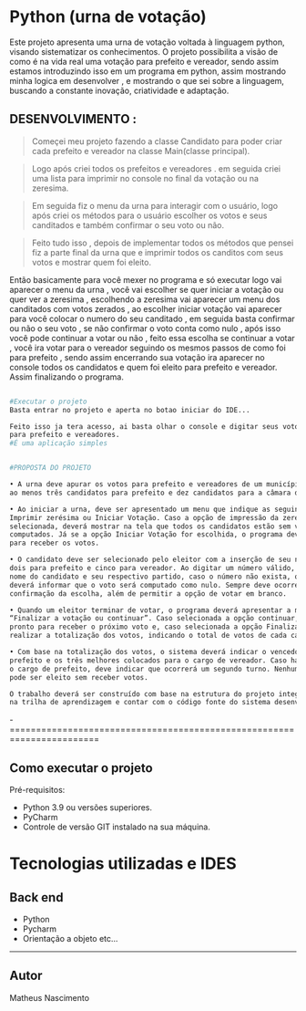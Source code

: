 # Python (urna de votação)

Este projeto apresenta uma urna de votação voltada à linguagem python, visando
sistematizar os conhecimentos. O projeto possibilita a visão
de como é na vida real uma votação para prefeito e vereador, sendo assim estamos
introduzindo isso em um programa em python, assim mostrando minha logica em
desenvolver , e mostrando o que sei sobre a linguagem, buscando a
constante inovação, criatividade e adaptação.


## DESENVOLVIMENTO :

> Começei meu projeto fazendo a classe Candidato para poder criar cada
prefeito e vereador na classe Main(classe principal).

> Logo após criei todos os prefeitos e vereadores . em seguida criei uma lista
para imprimir no console no final da votação ou na zeresima.

> Em seguida fiz o menu da urna para interagir com o usuário, logo após criei os
métodos para o usuário escolher os votos e seus canditados e também
confirmar o seu voto ou não.

> Feito tudo isso , depois de implementar todos os métodos que pensei fiz a
parte final da urna que e imprimir todos os canditos com seus votos e mostrar
quem foi eleito.


Então basicamente para você mexer no programa e só executar logo vai
aparecer o menu da urna , você vai escolher se quer iniciar a votação ou quer
ver a zeresima , escolhendo a zeresima vai aparecer um menu dos canditados
com votos zerados , ao escolher iniciar votação vai aparecer para você colocar
o numero do seu canditado , em seguida basta confirmar ou não o seu voto , se
não confirmar o voto conta como nulo , após isso você pode continuar a votar
ou não , feito essa escolha se continuar a votar , você ira votar para o vereador
seguindo os mesmos passos de como foi para prefeito , sendo assim
encerrando sua votação ira aparecer no console todos os candidatos e quem foi
eleito para prefeito e vereador. Assim finalizando o programa.




```bash

#Executar o projeto
Basta entrar no projeto e aperta no botao iniciar do IDE...

Feito isso ja tera acesso, ai basta olhar o console e digitar seus votos 
para prefeito e vereadores.
#É uma aplicação simples


#PROPOSTA DO PROJETO

• A urna deve apurar os votos para prefeito e vereadores de um município. Deve haver
ao menos três candidatos para prefeito e dez candidatos para a câmara de vereadores.

• Ao iniciar a urna, deve ser apresentado um menu que indique as seguintes opções:
Imprimir zerésima ou Iniciar Votação. Caso a opção de impressão da zerésima seja
selecionada, deverá mostrar na tela que todos os candidatos estão sem votos
computados. Já se a opção Iniciar Votação for escolhida, o programa deve ficar pronto
para receber os votos.

• O candidato deve ser selecionado pelo eleitor com a inserção de seu número, sendo
dois para prefeito e cinco para vereador. Ao digitar um número válido, deve mostrar o
nome do candidato e seu respectivo partido, caso o número não exista, o programa
deverá informar que o voto será computado como nulo. Sempre deve ocorrer a
confirmação da escolha, além de permitir a opção de votar em branco.

• Quando um eleitor terminar de votar, o programa deverá apresentar a mensagem:
“Finalizar a votação ou continuar”. Caso selecionada a opção continuar, deverá ficar
pronto para receber o próximo voto e, caso selecionada a opção Finalizar, deverá
realizar a totalização dos votos, indicando o total de votos de cada candidato.

• Com base na totalização dos votos, o sistema deverá indicar o vencedor para
prefeito e os três melhores colocados para o cargo de vereador. Caso haja empate para
o cargo de prefeito, deve indicar que ocorrerá um segundo turno. Nenhum vereador
pode ser eleito sem receber votos.

O trabalho deverá ser construído com base na estrutura do projeto integrador descrito
na trilha de aprendizagem e contar com o código fonte do sistema desenvolvido.

```


-=======================================================================

## Como executar o projeto

Pré-requisitos: 

* Python 3.9 ou versões superiores.
* PyCharm
* Controle de versão GIT instalado na sua máquina.


# Tecnologias utilizadas e IDES

## Back end
- Python
- Pycharm
- Orientação a objeto
etc...

----------------------------------------------------------------------------------------------
## Autor
Matheus Nascimento
